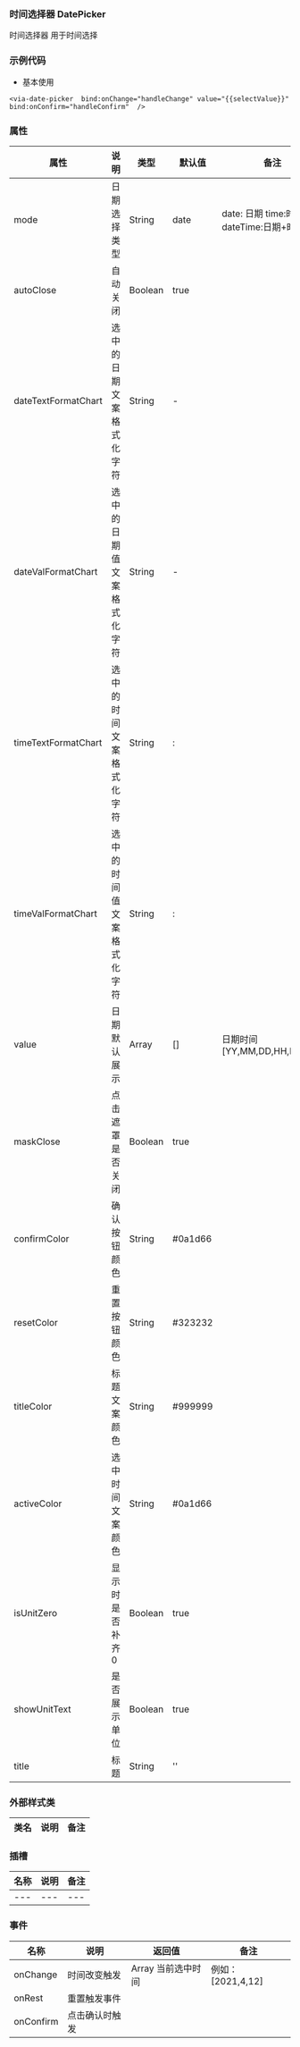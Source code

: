 ### 时间选择器 DatePicker  
  时间选择器 用于时间选择


### 示例代码
* 基本使用
```
<via-date-picker  bind:onChange="handleChange" value="{{selectValue}}"  bind:onConfirm="handleConfirm"  />
```
 
 

### 属性
| 属性 | 说明 | 类型 | 默认值 | 备注 |
| --- | --- | --- | --- | --- |
| mode | 日期选择类型 | String | date |  date: 日期 time:时间 dateTime:日期+时间 |
| autoClose | 自动关闭 | Boolean | true | |
| dateTextFormatChart | 选中的日期文案格式化字符 | String| - |    |
| dateValFormatChart | 选中的日期值文案格式化字符 | String | - | |
| timeTextFormatChart | 选中的时间文案格式化字符 | String | : | |
| timeValFormatChart | 选中的时间值文案格式化字符 | String | : | |
| value | 日期默认展示 | Array | [] | 日期时间[YY,MM,DD,HH,MM,SS] |
| maskClose | 点击遮罩是否关闭 | Boolean | true | |
| confirmColor | 确认按钮颜色 | String | #0a1d66 | |
| resetColor | 重置按钮颜色 | String | #323232 | |
| titleColor | 标题文案颜色 | String | #999999 | |
| activeColor | 选中时间文案颜色 | String |  #0a1d66 | |
| isUnitZero | 显示时是否补齐0 | Boolean | true | | |
| showUnitText | 是否展示单位 | Boolean | true | | 文案,如：年月日，时分秒这些 |
| title | 标题 | String | '' | | |

### 外部样式类
| 类名 | 说明 | 备注 | 
| --- | --- | --- |
 



### 插槽
| 名称 | 说明 | 备注 |
| --- | --- | --- |
| --- | --- | --- |
 


### 事件
| 名称 | 说明 | 返回值 | 备注 |
| --- | --- | --- | --- |
| onChange| 时间改变触发 | Array 当前选中时间 | 例如：[2021,4,12] |
| onRest| 重置触发事件 |   |  |
| onConfirm| 点击确认时触发 |   |  | |
